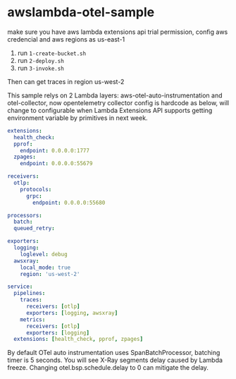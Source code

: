# awslambda-otel-sample
make sure you have aws lambda extensions api trial permission, config aws credencial and aws regions as us-east-1
1. run `1-create-bucket.sh`
2. run `2-deploy.sh`
3. run `3-invoke.sh`

Then can get traces in region us-west-2

This sample relys on 2 Lambda layers: aws-otel-auto-instrumentation and otel-collector, now opentelemetry collector config is hardcode as below, will change to configurable when Lambda Extensions API supports getting environment variable by primitives in next week.
```yaml
extensions:
  health_check:
  pprof:
    endpoint: 0.0.0.0:1777
  zpages:
    endpoint: 0.0.0.0:55679

receivers:
  otlp:
    protocols:
      grpc:
        endpoint: 0.0.0.0:55680

processors:
  batch:
  queued_retry:

exporters:
  logging:
    loglevel: debug
  awsxray:
    local_mode: true
    region: 'us-west-2'

service:
  pipelines:
    traces:
      receivers: [otlp]
      exporters: [logging, awsxray]
    metrics:
      receivers: [otlp]
      exporters: [logging]
  extensions: [health_check, pprof, zpages]
```

By default OTel auto instrumentation uses SpanBatchProcessor, batching timer is 5 seconds. You will see X-Ray segments delay caused by Lambda freeze.
Changing otel.bsp.schedule.delay to 0 can mitigate the delay.
